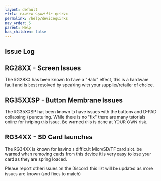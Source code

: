 ```yaml
---
layout: default
title: Device Specific Quirks
permalink: /help/devicequirks
nav_order: 5
parent: Help
has_children: false
---
```


## Issue Log

## RG28XX - Screen Issues

The RG28XX has been known to have a "Halo" effect, this is a hardware fault and is best resolved by speaking with your supplier/retailer of choice.


## RG35XXSP - Button Membrane Issues

The RG35XXSP has been known to have issues with the buttons and D-PAD collapsing / puncturing.
	While there is no "fix" there are many tutorials online for helping this issue. Be warned this is done at YOUR OWN risk.

## RG34XX - SD Card launches

The RG34XX is known for having a difficult MicroSD/TF card slot, be warned when removing cards from this device it is very easy to lose your card as they are spring loaded.

Please report other issues on the Discord, this list will be updated as more issues are known (and fixes to match)
